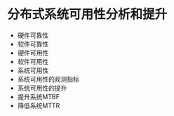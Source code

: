 # 分布式系统可用性分析和提升

- 硬件可靠性
- 软件可靠性
- 硬件可用性
- 软件可用性
- 系统可用性
- 系统可用性的观测指标
- 系统可用性的提升
 - 提升系统MTBF
 - 降低系统MTTR 
